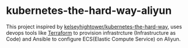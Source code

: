 # kubernetes-the-hard-way-aliyun

This project inspired by [kelseyhightower/kubernetes-the-hard-way](https://github.com/kelseyhightower/kubernetes-the-hard-way), uses devops tools like [Terraform](https://www.terraform.io/) to provision infrastrcture (Infrastructure as Code) and Ansible to configure ECS(Elastic Compute Service) on Aliyun.